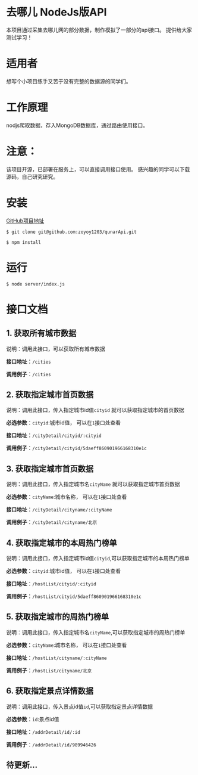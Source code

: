 # 去哪儿 NodeJs版API  
本项目通过采集去哪儿网的部分数据，制作模拟了一部分的api接口。
提供给大家测试学习！

# 适用者
想写个小项目练手又苦于没有完整的数据源的同学们。

# 工作原理
nodjs爬取数据，存入MongoDB数据库，通过路由使用接口。   

# 注意：
该项目开源，已部署在服务上，可以直接调用接口使用。
感兴趣的同学可以下载源码，自己研究研究。

# 安装 
[GitHub项目地址](https://github.com/zoyoy1203/qunarApi)
```
$ git clone git@github.com:zoyoy1203/qunarApi.git

$ npm install
```
# 运行
```
$ node server/index.js
```
# 接口文档

## 1. 获取所有城市数据
说明：调用此接口，可以获取所有城市数据

 ****接口地址****：`/cities`
 
 ****调用例子****：`/cities`
 
## 2. 获取指定城市首页数据
说明：调用此接口，传入指定城市id值`cityid`  就可以获取指定城市的首页数据

****必选参数****：`cityid`:城市id值， 可以在`1`接口处查看

 **接口地址**：`/cityDetail/cityid/:cityid`
 
 **调用例子**：`/cityDetail/cityid/5daeff860901966168310e1c`
 
## 3. 获取指定城市首页数据
说明：调用此接口，传入指定城市名`cityName`  就可以获取指定城市首页数据


****必选参数****：`cityName`:城市名称， 可以在`1`接口处查看
 
 **接口地址**：`/cityDetail/cityname/:cityName`
 
 **调用例子**：`/cityDetail/cityname/北京`
 
 
## 4. 获取指定城市的本周热门榜单
说明：调用此接口，传入指定城市id值`cityid`,可以获取指定城市的本周热门榜单

****必选参数****：`cityid`:城市id值， 可以在`1`接口处查看
 
 **接口地址**：`/hostList/cityid/:cityid`
 
 **调用例子**：`/hostList/cityid/5daeff860901966168310e1c`
 
 
## 5. 获取指定城市的周热门榜单
说明：调用此接口，传入指定城市名`cityName`,可以获取指定城市的周热门榜单

****必选参数****：`cityName`:城市名称， 可以在`1`接口处查看
 
 **接口地址**：`/hostList/cityname/:cityName`
 
 **调用例子**：`/hostList/cityname/北京`
 
 
 ## 6.  获取指定景点详情数据
说明：调用此接口，传入景点id值`id`,可以获取指定景点详情数据

****必选参数****：`id`:景点id值
 
 **接口地址**：`/addrDetail/id/:id`
 
 **调用例子**：`/addrDetail/id/989946426`
 
 
 
 
 
 
 
 
 
 
 
 
 
 
 
 ## 待更新...